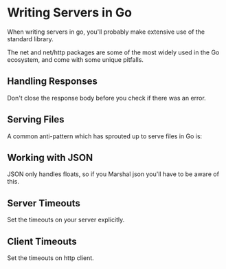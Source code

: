 # Writing Servers in Go

When writing servers in go, you'll probably make extensive use of the standard library.

The net and net/http packages are some of the most widely used in the Go ecosystem, and come with some unique pitfalls.

## Handling Responses

Don't close the response body before you check if there was an error.

## Serving Files

A common anti-pattern which has sprouted up to serve files in Go is: 



## Working with JSON

JSON only handles floats, so if you Marshal json you'll have to be aware of this.

## Server Timeouts

Set the timeouts on your server explicitly. 

## Client Timeouts

Set the timeouts on http client. 

